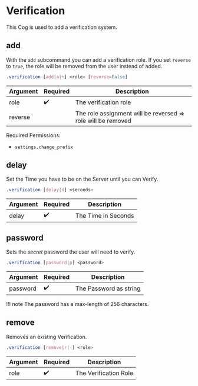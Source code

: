 # Verification

This Cog is used to add a verification system.


## add


With the `add` subcommand you can add a verification role.
If you set `reverse` to `true`, the role will be removed from the user instead of added.

```css
.verification [add|a|+] <role> [reverse=False]
```

Argument | Required            | Description
---------|---------------------|------------
role     | :heavy_check_mark:  | The verification role
reverse  |                     | The role assignment will be reversed => role will be removed

Required Permissions:

- `settings.change_prefix`


## delay


Set the Time you have to be on the Server until you can Verify.

```css
.verification [delay|d] <seconds>
```

Argument | Required            | Description
---------|---------------------|------------
delay    | :heavy_check_mark:  | The Time in Seconds


## password


Sets the *secret* password the user will need to verify.

```css
.verification [password|p] <password>
```

Argument | Required            | Description
---------|---------------------|------------
password | :heavy_check_mark:  | The Password as string

!!! note
    The password has a max-length of 256 characters.


## remove


Removes an existing Verification.

```css
.verification [remove|r|-] <role>
```

Argument | Required            | Description
---------|---------------------|------------
role     | :heavy_check_mark:  | The Verification Role
